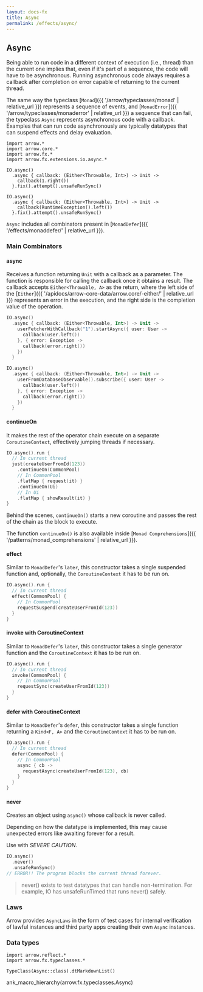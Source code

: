 ```yaml
---
layout: docs-fx
title: Async
permalink: /effects/async/
---
```


## Async




Being able to run code in a different context of execution (i.e., thread) than the current one implies that, even if it's part of a sequence, the code will have to be asynchronous.
Running asynchronous code always requires a callback after completion on error capable of returning to the current thread.

The same way the typeclass [`Monad`]({{ '/arrow/typeclasses/monad' | relative_url }}) represents a sequence of events, and [`MonadError`]({{ '/arrow/typeclasses/monaderror' | relative_url }}) a sequence that can fail, the typeclass `Async` represents asynchronous code with a callback.
Examples that can run code asynchronously are typically datatypes that can suspend effects and delay evaluation.

```kotlin:ank
import arrow.*
import arrow.core.*
import arrow.fx.*
import arrow.fx.extensions.io.async.*

IO.async()
  .async { callback: (Either<Throwable, Int>) -> Unit ->
    callback(1.right())
  }.fix().attempt().unsafeRunSync()
```

```kotlin:ank
IO.async()
  .async { callback: (Either<Throwable, Int>) -> Unit ->
    callback(RuntimeException().left())
  }.fix().attempt().unsafeRunSync()
```

`Async` includes all combinators present in [`MonadDefer`]({{ '/effects/monaddefer/' | relative_url }}).

### Main Combinators

#### async

Receives a function returning `Unit` with a callback as a parameter.
The function is responsible for calling the callback once it obtains a result.
The callback accepts `Either<Throwable, A>` as the return, where the left side of the [`Either`]({{ '/apidocs/arrow-core-data/arrow.core/-either/' | relative_url }}) represents an error in the execution, and the right side is the completion value of the operation.

```kotlin
IO.async()
  .async { callback: (Either<Throwable, Int>) -> Unit ->
    userFetcherWithCallback("1").startAsync({ user: User ->
      callback(user.left())
    }, { error: Exception ->
      callback(error.right())
    })
  }
```

```kotlin
IO.async()
  .async { callback: (Either<Throwable, Int>) -> Unit ->
    userFromDatabaseObservable().subscribe({ user: User ->
      callback(user.left())
    }, { error: Exception ->
      callback(error.right())
    })
  }
```

#### continueOn

It makes the rest of the operator chain execute on a separate `CoroutineContext`, effectively jumping threads if necessary.

```kotlin
IO.async().run {
  // In current thread
  just(createUserFromId(123))
    .continueOn(CommonPool)
    // In CommonPool
    .flatMap { request(it) }
    .continueOn(Ui)
    // In Ui
    .flatMap { showResult(it) }
}
```

Behind the scenes, `continueOn()` starts a new coroutine and passes the rest of the chain as the block to execute.

The function `continueOn()` is also available inside [`Monad Comprehensions`]({{ '/patterns/monad_comprehensions' | relative_url }}).

#### effect

Similar to `MonadDefer`'s `later`, this constructor takes a single suspended function and, optionally, the `CoroutineContext` it has to be run on.

```kotlin
IO.async().run {
  // In current thread
  effect(CommonPool) {
    // In CommonPool
    requestSuspend(createUserFromId(123))
  }
}
```

#### invoke with CoroutineContext

Similar to `MonadDefer`'s `later`, this constructor takes a single generator function and the `CoroutineContext` it has to be run on.

```kotlin
IO.async().run {
  // In current thread
  invoke(CommonPool) {
    // In CommonPool
    requestSync(createUserFromId(123))
  }
}
```

#### defer with CoroutineContext

Similar to `MonadDefer`'s `defer`, this constructor takes a single function returning a `Kind<F, A>` and the `CoroutineContext` it has to be run on.

```kotlin
IO.async().run {
  // In current thread
  defer(CommonPool) {
    // In CommonPool
    async { cb ->
      requestAsync(createUserFromId(123), cb)
    }
  }
}
```

#### never

Creates an object using `async()` whose callback is never called.

Depending on how the datatype is implemented, this may cause unexpected errors like awaiting forever for a result.

Use with *SEVERE CAUTION*.

```kotlin
IO.async()
  .never()
  .unsafeRunSync()
// ERROR!! The program blocks the current thread forever.
```

> never() exists to test datatypes that can handle non-termination.
For example, IO has unsafeRunTimed that runs never() safely.

### Laws

Arrow provides `AsyncLaws` in the form of test cases for internal verification of lawful instances and third party apps creating their own `Async` instances.

### Data types

```kotlin:ank:replace
import arrow.reflect.*
import arrow.fx.typeclasses.*

TypeClass(Async::class).dtMarkdownList()
```

ank_macro_hierarchy(arrow.fx.typeclasses.Async)
